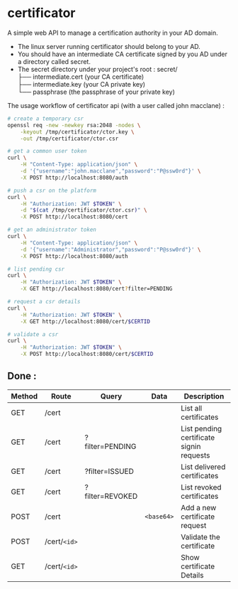 # certificator

A simple web API to manage a certification authority in your AD domain.

- The linux server running certificator should belong to your AD.
- You should have an intermediate CA certificate signed by you AD under a directory called secret.
- The secret directory under your project's root :
secret/\
├── intermediate.cert (your CA certificate)\
├── intermediate.key (your CA private key)\
└── passphrase (the passphrase of your private key)

The usage workflow of certificator api (with a user called john macclane) :
```bash
# create a temporary csr
openssl req -new -newkey rsa:2048 -nodes \
    -keyout /tmp/certificator/ctor.key \
    -out /tmp/certificator/ctor.csr

# get a common user token
curl \
    -H "Content-Type: application/json" \
    -d '{"username":"john.macclane","password":"P@ssw0rd"}' \
    -X POST http://localhost:8080/auth

# push a csr on the platform
curl \
    -H "Authorization: JWT $TOKEN" \
    -d "$(cat /tmp/certificator/ctor.csr)" \
    -X POST http://localhost:8080/cert

# get an administrator token
curl \
    -H "Content-Type: application/json" \
    -d '{"username":"Administrator","password":"P@ssw0rd"}' \
    -X POST http://localhost:8080/auth

# list pending csr
curl \
    -H "Authorization: JWT $TOKEN" \
    -X GET http://localhost:8080/cert?filter=PENDING

# request a csr details
curl \
    -H "Authorization: JWT $TOKEN" \
    -X GET http://localhost:8080/cert/$CERTID

# validate a csr
curl \
    -H "Authorization: JWT $TOKEN" \
    -X POST http://localhost:8080/cert/$CERTID

```

## Done :

| Method | Route        | Query           | Data       | Description                              |
| ------ | ------------ | --------------- | ---------- | ---------------------------------------- |
| GET    | /cert        |                 |            | List all certificates                    |
| GET    | /cert        | ?filter=PENDING |            | List pending certificate signin requests |
| GET    | /cert        | ?filter=ISSUED  |            | List delivered certificates              |
| GET    | /cert        | ?filter=REVOKED |            | List revoked certificates                |
| POST   | /cert        |                 | `<base64>` | Add a new certificate request            |
| POST   | /cert/`<id>` |                 |            | Validate the certificate                 |
| GET    | /cert/`<id>` |                 |            | Show certificate Details                 |

